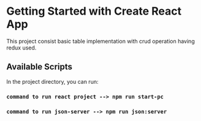 # Getting Started with Create React App

This project consist basic table implementation with crud operation having redux used.

## Available Scripts

In the project directory, you can run:

### `command to run react project --> npm run start-pc`
### `command to run json-server --> npm run json:server`


